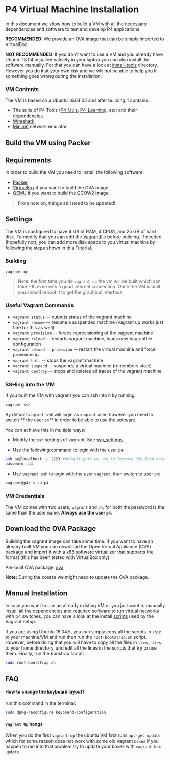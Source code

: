 # P4 Virtual Machine Installation

In this document we show how to build a VM with all the necessary dependencies and software to test and develop P4 applications.

**RECOMMENDED**: We  provide an [OVA image](#download-the-ova-package) that can be simply imported to VirtualBox.

**NOT RECOMMENDED**: If you don't want to use a VM and you already have Ubuntu 18.04 installed natively in your laptop you can also install the software manually. For that you can have a look at [install-tools](../install-tools) directory. However you do it at your own risk and we will not be able to help you if something goes wrong during the installation.

### VM Contents

The VM is based on a Ubuntu 16.04.05 and after building it contains:

- The suite of P4 Tools ([P4-Utils](https://github.com/nsg-ethz/p4-utils), [P4-Learning](https://github.com/nsg-ethz/p4-learning), etc) and their dependencies.
- [Wireshark](https://www.wireshark.org/)
- [Mininet](http://mininet.org/) network emulator

## Build the VM using Packer

## Requirements

In order to build the VM you need to install the following software:

- [Packer](https://www.packer.io/downloads)
- [VirtualBox](https://www.virtualbox.org/wiki/Downloads) if you want to build the OVA image.
- [QEMU](https://www.qemu.org/download/) if you want to build the QCOW2 image.

> **From now on, things still need to be updated!**

## Settings

The VM is configured to have 4 GB of RAM, 4 CPUS, and 25 GB of hard disk. To modify that you can edit the [Vagrantfile](Vagrantfile) before building. If needed (hopefully not), you can add more disk space to you virtual machine by following the steps shown in this [Tutorial](https://tuhrig.de/resizing-vagrant-box-disk-space/).

### Building

```bash
vagrant up
```

> Note: the first time you do `vagrant up` the vm will be built which can take ~1h even with a good internet connection. Once the VM is built
you should reboot it to get the graphical interface.

### Useful Vagrant Commands

* `vagrant status` -- outputs status of the vagrant machine
* `vagrant resume` -- resume a suspended machine (vagrant up works just fine for this as well)
* `vagrant provision` -- forces reprovisioning of the vagrant machine
* `vagrant reload` -- restarts vagrant machine, loads new Vagrantfile configuration
* `vagrant reload --provision` -- restart the virtual machine and force provisioning
* `vagrant halt` -- stops the vagrant machine
* `vagrant suspend` -- suspends a virtual machine (remembers state)
* `vagrant destroy` -- stops and deletes all traces of the vagrant machine

### SSHing into the VM

If you built the VM with vagrant you can ssh into it by running:

```bash
vagrant ssh
```

By default `vagrant ssh` will login as `vagrant` user, however you need to switch ** the user `p4`** in order to be able to use the software.

You can achieve this in multiple ways:

* Modify the `ssh` settings of vagrant. See [ssh_settings](https://www.vagrantup.com/docs/vagrantfile/ssh_settings.html).

* Use the following command to login with the user `p4`:
```bash
ssh p4@localhost -p 2223 #default port we use to forward SSH from host to guest
password: p4
```

* Use `vagrant ssh` to login with the user `vagrant`, then switch to user `p4`:
```bash
vagrant@p4:~$ su p4
```

### VM Credentials

The VM comes with two users, `vagrant` and `p4`, for both the password is the same than the user name. **Always use the user `p4`**.

## Download the OVA Package

Building the vagrant image can take some time. If you want to have an already built VM you can download the Open Virtual 
Appliance (OVA) package and import it with a x86 software virtualizer that supports the format (this has been tested with VirtualBox only).

Pre-built OVA package: [ova](https://drive.google.com/open?id=1tubqk0PGIbX759tIzJGXqex08igFfzpD)

**Note:** During the course we might need to update the OVA package.

## Manual Installation

In case you want to use an already existing VM or you just want to manually install all the dependencies
and required software to run virtual networks with p4 switches, you can have a look at the install [scripts](./bin) used
by the Vagrant setup.

If you are using Ubuntu 16.04.5, you can simply copy all the scripts in `/bin` to your machine/VM and run then run the `root-bootstrap.sh` script. However,
before doing that you will have to copy all the files in `./vm_files` to your home directory, and edit all the lines in the scripts that try to use them. Finally, run
the boostrap script:

```bash
sudo root-bootstrap.sh
```

## FAQ

#### How to change the keyboard layout?
run this command in the terminal: 
```bash
sudo dpkg-reconfigure keyboard-configuration
```

#### `Vagrant Up` hangs

When you do the first `vagrant up` the ubuntu VM first runs `apt-get update`
which for some reason does not work with some old vagrant `boxes` if you happen
to ran into that problem try to update your boxes with `vagrant box update`.